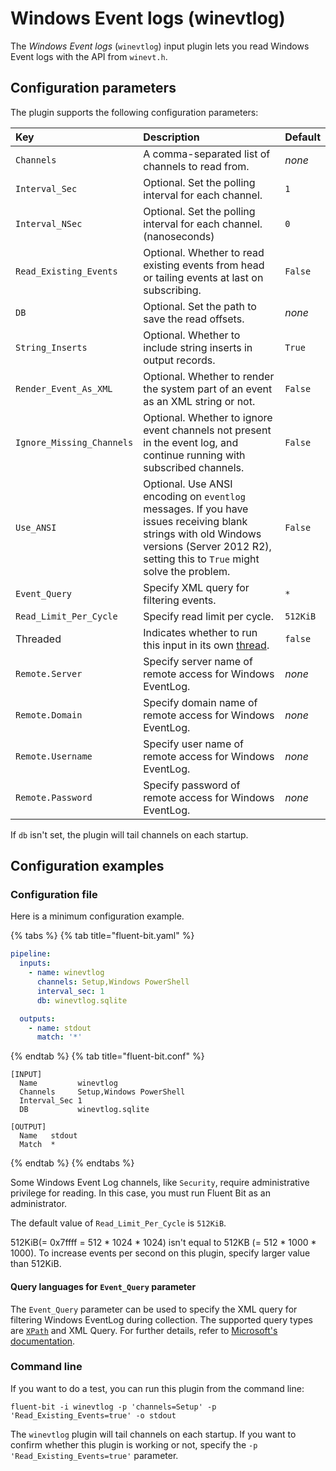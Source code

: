 # Windows Event logs (winevtlog)

The _Windows Event logs_ (`winevtlog`) input plugin lets you read Windows Event logs with the API from `winevt.h`.

## Configuration parameters

The plugin supports the following configuration parameters:

| Key                       | Description                                                                                                                                                                                | Default  |
|:--------------------------|:-------------------------------------------------------------------------------------------------------------------------------------------------------------------------------------------|:---------|
| `Channels`                | A comma-separated list of channels to read from.                                                                                                                                           | _none_   |
| `Interval_Sec`            | Optional. Set the polling interval for each channel.                                                                                                                                       | `1`      |
| `Interval_NSec`           | Optional. Set the polling interval for each channel. (nanoseconds)                                                                                                                         | `0 `     |
| `Read_Existing_Events`    | Optional. Whether to read existing events from head or tailing events at last on subscribing.                                                                                              | `False`  |
| `DB`                      | Optional. Set the path to save the read offsets.                                                                                                                                           | _none_   |
| `String_Inserts`          | Optional. Whether to include string inserts in output records.                                                                                                                             | `True`   |
| `Render_Event_As_XML`     | Optional. Whether to render the system part of an event as an XML string or not.                                                                                                           | `False`  |
| `Ignore_Missing_Channels` | Optional. Whether to ignore event channels not present in the event log, and continue running with subscribed channels.                                                                    | `False`  |
| `Use_ANSI`                | Optional. Use ANSI encoding on `eventlog` messages. If you have issues receiving blank strings with old Windows versions (Server 2012 R2), setting this to `True` might solve the problem. | `False`  |
| `Event_Query`             | Specify XML query for filtering events.                                                                                                                                                    | `*`      |
| `Read_Limit_Per_Cycle`    | Specify read limit per cycle.                                                                                                                                                              | `512KiB` |
| Threaded                  | Indicates whether to run this input in its own [thread](../../administration/multithreading.md#inputs).                                                                                    | `false`  |
| `Remote.Server`           | Specify server name of remote access for Windows EventLog.                                                                                                                                 | _none_   |
| `Remote.Domain`           | Specify domain name of remote access for Windows EventLog.                                                                                                                                 | _none_   |
| `Remote.Username`         | Specify user name of remote access for Windows EventLog.                                                                                                                                   | _none_   |
| `Remote.Password`         | Specify password of remote access for Windows EventLog.                                                                                                                                    | _none_   |

If `db` isn't set, the plugin will tail channels on each startup.

## Configuration examples

### Configuration file

Here is a minimum configuration example.

{% tabs %}
{% tab title="fluent-bit.yaml" %}

```yaml
pipeline:
  inputs:
    - name: winevtlog
      channels: Setup,Windows PowerShell
      interval_sec: 1
      db: winevtlog.sqlite

  outputs:
    - name: stdout
      match: '*'
```

{% endtab %}
{% tab title="fluent-bit.conf" %}

```text
[INPUT]
  Name         winevtlog
  Channels     Setup,Windows PowerShell
  Interval_Sec 1
  DB           winevtlog.sqlite

[OUTPUT]
  Name   stdout
  Match  *
```

{% endtab %}
{% endtabs %}

Some Windows Event Log channels, like `Security`, require administrative privilege for reading. In this case, you must run Fluent Bit as an administrator.

The default value of `Read_Limit_Per_Cycle` is `512KiB`.

512KiB(= 0x7ffff = 512 * 1024 * 1024) isn't equal to 512KB (= 512 * 1000 * 1000). To increase events per second on this plugin, specify larger value than 512KiB.

#### Query languages for `Event_Query` parameter

The `Event_Query` parameter can be used to specify the XML query for filtering Windows EventLog during collection.
The supported query types are [`XPath`](https://developer.mozilla.org/en-US/docs/Web/XPath) and XML Query.
For further details, refer to [Microsoft's documentation](https://learn.microsoft.com/en-us/windows/win32/wes/consuming-events).

### Command line

If you want to do a test, you can run this plugin from the command line:

```shell
fluent-bit -i winevtlog -p 'channels=Setup' -p 'Read_Existing_Events=true' -o stdout
```

The `winevtlog` plugin will tail channels on each startup.
If you want to confirm whether this plugin is working or not, specify the `-p 'Read_Existing_Events=true'` parameter.
